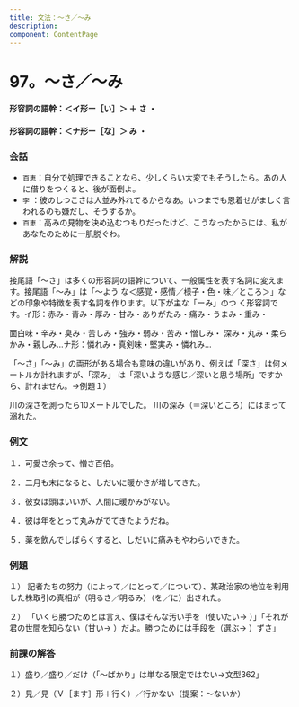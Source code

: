 ```yaml
---
title: 文法：～さ／～み
description:
component: ContentPage
---
```



# 97。～さ／～み
#### 形容詞の語幹：＜イ形ー［い］＞ ＋ さ ・
#### 形容詞の語幹：＜ナ形ー［な］＞ み ・
### 会話
- `百恵`：自分で処理できることなら、少しくらい大変でもそうしたら。あの人に借りをつくると、後が面倒よ。
- `李` ：彼のしつこさは人並み外れてるからなあ。いつまでも恩着せがましく言われるのも嫌だし、そうするか。
- `百恵`：高みの見物を決め込むつもりだったけど、こうなったからには、私があなたのために一肌脱ぐわ。

### 解説
接尾語「～さ」は多くの形容詞の語幹について、一般属性を表す名詞に変えます。接尾語「～み」は「～よう な＜感覚・感情／様子・色・味／ところ＞」などの印象や特徴を表す名詞を作ります。以下が主な「ーみ」のつ く形容詞です。イ形：赤み・青み・厚み・甘み・ありがたみ・痛み・うまみ・重み・

面白味・辛み・臭み・苦しみ・強み・弱み・苦み・憎しみ・ 深み・丸み・柔らかみ・親しみ…ナ形：憐れみ・真剣味・堅実み・憐れみ…

「～さ」「～み」の両形がある場合も意味の違いがあり、例えば「深さ」は何メートルか計れますが、「深み」 は「深いような感じ／深いと思う場所」ですから、計れません。→例題１）

川の深さを測ったら10メートルでした。 川の深み（＝深いところ）にはまって溺れた。

### 例文
１．可愛さ余って、憎さ百倍。

２．二月も末になると、しだいに暖かさが増してきた。

３．彼女は頭はいいが、人間に暖かみがない。

４．彼は年をとって丸みがでてきたようだね。

５．薬を飲んでしばらくすると、しだいに痛みもやわらいできた。
### 例題
１） 記者たちの努力（によって／にとって／について）、某政治家の地位を利用した株取引の真相が（明るさ／明るみ）（を／に）出された。

２） 「いくら勝つためとは言え、僕はそんな汚い手を（使いたい→ ）」「それが君の世間を知らない（甘い→ ）だよ。勝つためには手段を（選ぶ→ ）ずさ」

### 前課の解答
１）盛り／盛り／だけ（「～ばかり」は単なる限定ではない→文型362」

２）見／見（Ｖ［ます］形＋行く）／行かない（提案：～ないか）
